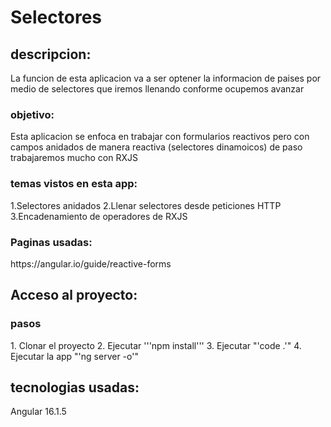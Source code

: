 # Selectores 

## descripcion:
<p>
La funcion de esta aplicacion va a ser optener la informacion de paises por medio de selectores que iremos llenando conforme ocupemos avanzar 
</p>

### objetivo:
<p>
Esta aplicacion se enfoca en trabajar con formularios reactivos pero con campos anidados de manera reactiva (selectores dinamoicos) de paso trabajaremos mucho con RXJS

</p>

### temas vistos en esta app:
<p>
1.Selectores anidados
2.Llenar selectores desde peticiones HTTP
3.Encadenamiento de operadores de RXJS
</p>

### Paginas usadas:
<p>
https://angular.io/guide/reactive-forms
</p>

## Acceso al proyecto:
### pasos
<p>
1. Clonar el proyecto
2. Ejecutar '''npm install'''
3. Ejecutar "'code .'"
4. Ejecutar la app "'ng server -o'"
</p>

## tecnologias usadas:
<p>
Angular 16.1.5
</p>
